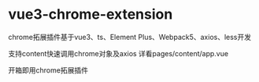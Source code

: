 # vue3-chrome-extension

chrome拓展插件基于vue3、ts、Element Plus、Webpack5、axios、less开发

支持content快速调用chrome对象及axios 详看pages/content/app.vue

开箱即用chrome拓展插件

